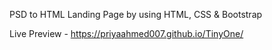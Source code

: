 PSD to HTML Landing Page  by using HTML, CSS & Bootstrap 

Live Preview - https://priyaahmed007.github.io/TinyOne/
